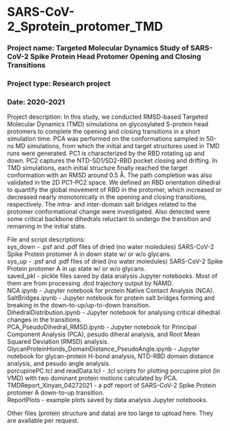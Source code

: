 # SARS-CoV-2_Sprotein_protomer_TMD

### Project name: Targeted Molecular Dynamics Study of SARS-CoV-2 Spike Protein Head Protomer Opening and Closing Transitions

### Project type: Research project

### Date: 2020-2021

Project description: In this study, we conducted RMSD-based Targeted Molecular Dynamics (TMD) simulations on glycosylated S-protein head protomers to complete the opening and closing transitions in a short simulation time. PCA was performed on the conformations sampled in 50-ns MD simulations, from which the initial and target structures used in TMD runs were generated. PC1 is characterized by the RBD rotating up and down. PC2 captures the NTD-SD1/SD2-RBD pocket closing and drifting. In TMD simulations, each initial structure finally reached the target conformation with an RMSD around 0.5 Å. The path completion was also validated in the 2D PC1-PC2 space. We defined an RBD orientation dihedral to quantify the global movement of RBD in the protomer, which increased or decreased nearly monotonically in the opening and closing transitions, respectively. The intra- and inter-domain salt bridges related to the protomer conformational change were investigated. Also detected were some critical backbone dihedrals reluctant to undergo the transition and remaining in the initial state.

File and script descriptions:
<br>sys_down - .psf and .pdf files of dried (no water moledules) SARS-CoV-2 Spike Protein protomer A in down state w/ or w/o glycans.
<br>sys_up - .psf and .pdf files of dried (no water moledules) SARS-CoV-2 Spike Protein protomer A in up state w/ or w/o glycans.
<br>saved_pkl - pickle files saved by data analysis Jupyter notebooks. Most of them are from processing .dcd trajectory output by NAMD.
<br>NCA.ipynb - Jupyter notebook for protein Native Contact Analysis (NCA).
<br>SaltBridges.ipynb - Jupyter notebook for protein salt bridges forming and breaking in the down-to-up/up-to-down transition.
<br>DihedralDistribution.ipynb - Jupyter notebook for analysing critical dihedral changes in the transitions.
<br>PCA_PseudoDihedral_RMSD.ipynb - Jupyter notebook for Principal Component Analysis (PCA), pesudo diheral analysis, and Root Mean Squared Deviation (RMSD) analysis.
<br>GlycanProteinHonds_DomainDistance_PseudoAngle.ipynb - Jupyter notebook for glycan-protein H-bond analysis, NTD-RBD domain distance analysis, and pesudo angle analysis.
<br>porcupinePC.tcl and readData.tcl - .tcl scripts for plotting porcupine plot (in VMD) with two dominant protein motions calculated by PCA.
<br>TMDReport_Xinyan_04272021 - a pdf report of SARS-CoV-2 Spike Protein protomer A down-to-up transition.
<br>ReportPlots - example plots saved by data analysis Jupyter notebooks.

Other files (protein structure and data) are too large to upload here. They are available per request.
